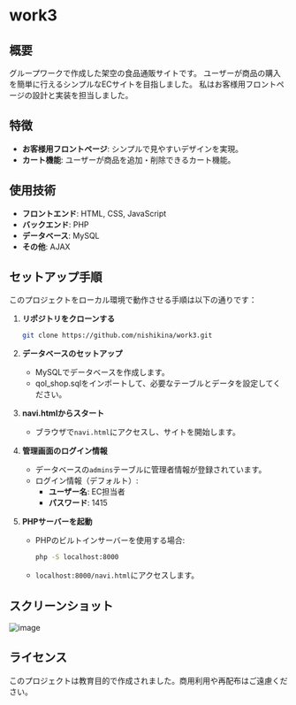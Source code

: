 # work3

## 概要
グループワークで作成した架空の食品通販サイトです。
ユーザーが商品の購入を簡単に行えるシンプルなECサイトを目指しました。
私はお客様用フロントページの設計と実装を担当しました。

## 特徴
- **お客様用フロントページ**: シンプルで見やすいデザインを実現。
- **カート機能**: ユーザーが商品を追加・削除できるカート機能。

## 使用技術
- **フロントエンド**: HTML, CSS, JavaScript
- **バックエンド**: PHP
- **データベース**: MySQL
- **その他**: AJAX

## セットアップ手順
このプロジェクトをローカル環境で動作させる手順は以下の通りです：

1. **リポジトリをクローンする**
   ```bash
   git clone https://github.com/nishikina/work3.git
   ```

2. **データベースのセットアップ**
   - MySQLでデータベースを作成します。
   - qol_shop.sqlをインポートして、必要なテーブルとデータを設定してください。

3. **navi.htmlからスタート**
   - ブラウザで`navi.html`にアクセスし、サイトを開始します。

4. **管理画面のログイン情報**
   - データベースの`admins`テーブルに管理者情報が登録されています。
   - ログイン情報（デフォルト）:
     - **ユーザー名**: EC担当者
     - **パスワード**: 1415

5. **PHPサーバーを起動**
   - PHPのビルトインサーバーを使用する場合:
     ```bash
     php -S localhost:8000
     ```
   - `localhost:8000/navi.html`にアクセスします。

## スクリーンショット
![image](https://github.com/user-attachments/assets/1bc2c6b2-6278-46d9-8938-66817063d9d4)


## ライセンス
このプロジェクトは教育目的で作成されました。商用利用や再配布はご遠慮ください。

